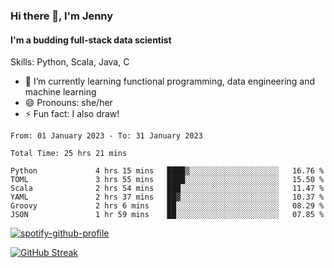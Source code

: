 ### Hi there 👋, I'm Jenny
#### I'm a budding full-stack data scientist

Skills: Python, Scala, Java, C

- 🌱 I’m currently learning functional programming, data engineering and machine learning 
- 😄 Pronouns: she/her 
- ⚡ Fun fact: I also draw! 

<!--START_SECTION:waka-->

```text
From: 01 January 2023 - To: 31 January 2023

Total Time: 25 hrs 21 mins

Python             4 hrs 15 mins   ████▒░░░░░░░░░░░░░░░░░░░░   16.76 %
TOML               3 hrs 55 mins   ████░░░░░░░░░░░░░░░░░░░░░   15.50 %
Scala              2 hrs 54 mins   ███░░░░░░░░░░░░░░░░░░░░░░   11.47 %
YAML               2 hrs 37 mins   ██▓░░░░░░░░░░░░░░░░░░░░░░   10.37 %
Groovy             2 hrs 6 mins    ██░░░░░░░░░░░░░░░░░░░░░░░   08.29 %
JSON               1 hr 59 mins    ██░░░░░░░░░░░░░░░░░░░░░░░   07.85 %
```

<!--END_SECTION:waka-->

[![spotify-github-profile](https://spotify-github-profile.vercel.app/api/view?uid=kh5e5q72420aadpa715ryg9u4&cover_image=true&theme=novatorem&bar_color_cover=true&bar_color=53b14f)](https://spotify-github-profile.vercel.app/api/view?uid=kh5e5q72420aadpa715ryg9u4&redirect=true)

[![GitHub Streak](https://streak-stats.demolab.com?user=jinkjonks&theme=monokai&hide_border=true&date_format=j%20M%5B%20Y%5D)](https://git.io/streak-stats)
